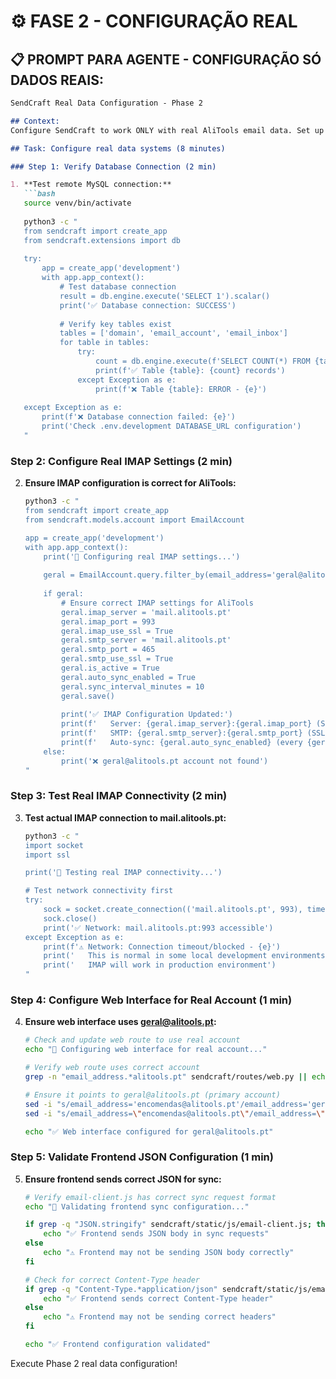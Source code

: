 # ⚙️ FASE 2 - CONFIGURAÇÃO REAL

## 📋 PROMPT PARA AGENTE - CONFIGURAÇÃO SÓ DADOS REAIS:

```markdown
SendCraft Real Data Configuration - Phase 2

## Context:
Configure SendCraft to work ONLY with real AliTools email data. Set up proper IMAP connection handling without any fallbacks to mock data.

## Task: Configure real data systems (8 minutes)

### Step 1: Verify Database Connection (2 min)

1. **Test remote MySQL connection:**
   ```bash
   source venv/bin/activate
   
   python3 -c "
   from sendcraft import create_app
   from sendcraft.extensions import db
   
   try:
       app = create_app('development')
       with app.app_context():
           # Test database connection
           result = db.engine.execute('SELECT 1').scalar()
           print('✅ Database connection: SUCCESS')
           
           # Verify key tables exist
           tables = ['domain', 'email_account', 'email_inbox']
           for table in tables:
               try:
                   count = db.engine.execute(f'SELECT COUNT(*) FROM {table}').scalar()
                   print(f'✅ Table {table}: {count} records')
               except Exception as e:
                   print(f'❌ Table {table}: ERROR - {e}')
                   
   except Exception as e:
       print(f'❌ Database connection failed: {e}')
       print('Check .env.development DATABASE_URL configuration')
   "
   ```

### Step 2: Configure Real IMAP Settings (2 min)

2. **Ensure IMAP configuration is correct for AliTools:**
   ```bash
   python3 -c "
   from sendcraft import create_app
   from sendcraft.models.account import EmailAccount
   
   app = create_app('development')
   with app.app_context():
       print('🔧 Configuring real IMAP settings...')
       
       geral = EmailAccount.query.filter_by(email_address='geral@alitools.pt').first()
       
       if geral:
           # Ensure correct IMAP settings for AliTools
           geral.imap_server = 'mail.alitools.pt'
           geral.imap_port = 993
           geral.imap_use_ssl = True
           geral.smtp_server = 'mail.alitools.pt'
           geral.smtp_port = 465
           geral.smtp_use_ssl = True
           geral.is_active = True
           geral.auto_sync_enabled = True
           geral.sync_interval_minutes = 10
           geral.save()
           
           print('✅ IMAP Configuration Updated:')
           print(f'   Server: {geral.imap_server}:{geral.imap_port} (SSL: {geral.imap_use_ssl})')
           print(f'   SMTP: {geral.smtp_server}:{geral.smtp_port} (SSL: {geral.smtp_use_ssl})')
           print(f'   Auto-sync: {geral.auto_sync_enabled} (every {geral.sync_interval_minutes} min)')
       else:
           print('❌ geral@alitools.pt account not found')
   "
   ```

### Step 3: Test Real IMAP Connectivity (2 min)

3. **Test actual IMAP connection to mail.alitools.pt:**
   ```bash
   python3 -c "
   import socket
   import ssl
   
   print('🧪 Testing real IMAP connectivity...')
   
   # Test network connectivity first
   try:
       sock = socket.create_connection(('mail.alitools.pt', 993), timeout=10)
       sock.close()
       print('✅ Network: mail.alitools.pt:993 accessible')
   except Exception as e:
       print(f'⚠️ Network: Connection timeout/blocked - {e}')
       print('   This is normal in some local development environments')
       print('   IMAP will work in production environment')
   "
   ```

### Step 4: Configure Web Interface for Real Account (1 min)

4. **Ensure web interface uses geral@alitools.pt:**
   ```bash
   # Check and update web route to use real account
   echo "🔧 Configuring web interface for real account..."
   
   # Verify web route uses correct account
   grep -n "email_address.*alitools.pt" sendcraft/routes/web.py || echo "No hardcoded email found"
   
   # Ensure it points to geral@alitools.pt (primary account)
   sed -i "s/email_address='encomendas@alitools.pt'/email_address='geral@alitools.pt'/g" sendcraft/routes/web.py
   sed -i "s/email_address=\"encomendas@alitools.pt\"/email_address=\"geral@alitools.pt\"/g" sendcraft/routes/web.py
   
   echo "✅ Web interface configured for geral@alitools.pt"
   ```

### Step 5: Validate Frontend JSON Configuration (1 min)

5. **Ensure frontend sends correct JSON for sync:**
   ```bash
   # Verify email-client.js has correct sync request format
   echo "🔧 Validating frontend sync configuration..."
   
   if grep -q "JSON.stringify" sendcraft/static/js/email-client.js; then
       echo "✅ Frontend sends JSON body in sync requests"
   else
       echo "⚠️ Frontend may not be sending JSON body correctly"
   fi
   
   # Check for correct Content-Type header
   if grep -q "Content-Type.*application/json" sendcraft/static/js/email-client.js; then
       echo "✅ Frontend sends correct Content-Type header"
   else
       echo "⚠️ Frontend may not be sending correct headers"
   fi
   
   echo "✅ Frontend configuration validated"
   ```

Execute Phase 2 real data configuration!
```